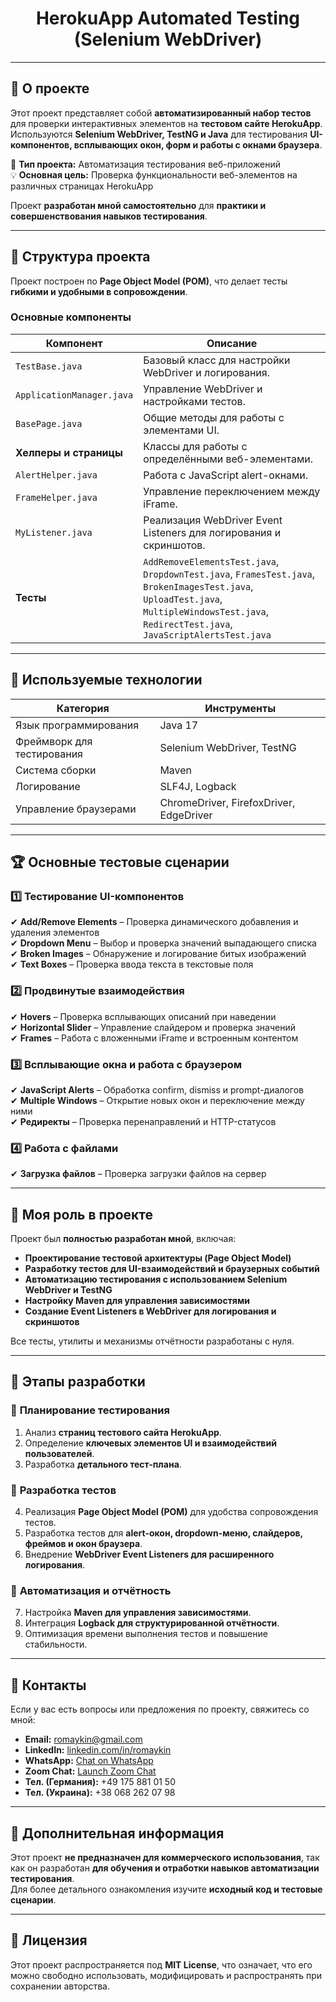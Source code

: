 <h1 align="center">HerokuApp Automated Testing (Selenium WebDriver)</h1>

---

## 🌟 О проекте

Этот проект представляет собой **автоматизированный набор тестов** для проверки интерактивных элементов на **тестовом сайте HerokuApp**.  
Используются **Selenium WebDriver, TestNG и Java** для тестирования **UI-компонентов, всплывающих окон, форм и работы с окнами браузера**.

📝 **Тип проекта:** Автоматизация тестирования веб-приложений  
💡 **Основная цель:** Проверка функциональности веб-элементов на различных страницах HerokuApp

Проект **разработан мной самостоятельно** для **практики и совершенствования навыков тестирования**.

---

## 📂 Структура проекта

Проект построен по **Page Object Model (POM)**, что делает тесты **гибкими и удобными в сопровождении**.

### **Основные компоненты**

| Компонент                 | Описание |
|---------------------------|------------|
| `TestBase.java`           | Базовый класс для настройки WebDriver и логирования. |
| `ApplicationManager.java` | Управление WebDriver и настройками тестов. |
| `BasePage.java`           | Общие методы для работы с элементами UI. |
| **Хелперы и страницы**    | Классы для работы с определёнными веб-элементами. |
| `AlertHelper.java`        | Работа с JavaScript alert-окнами. |
| `FrameHelper.java`        | Управление переключением между iFrame. |
| `MyListener.java`         | Реализация WebDriver Event Listeners для логирования и скриншотов. |
| **Тесты**                 | `AddRemoveElementsTest.java`, `DropdownTest.java`, `FramesTest.java`, `BrokenImagesTest.java`, `UploadTest.java`, `MultipleWindowsTest.java`, `RedirectTest.java`, `JavaScriptAlertsTest.java` |

---

## 🔧 Используемые технологии

| Категория               | Инструменты                                    |
|------------------------|----------------------------------------------|
| Язык программирования   | Java 17                                      |
| Фреймворк для тестирования | Selenium WebDriver, TestNG                   |
| Система сборки         | Maven                                        |
| Логирование            | SLF4J, Logback                               |
| Управление браузерами  | ChromeDriver, FirefoxDriver, EdgeDriver     |

---

## 🏆 Основные тестовые сценарии

### 1️⃣ **Тестирование UI-компонентов**
✔ **Add/Remove Elements** – Проверка динамического добавления и удаления элементов  
✔ **Dropdown Menu** – Выбор и проверка значений выпадающего списка  
✔ **Broken Images** – Обнаружение и логирование битых изображений  
✔ **Text Boxes** – Проверка ввода текста в текстовые поля

### 2️⃣ **Продвинутые взаимодействия**
✔ **Hovers** – Проверка всплывающих описаний при наведении  
✔ **Horizontal Slider** – Управление слайдером и проверка значений  
✔ **Frames** – Работа с вложенными iFrame и встроенным контентом

### 3️⃣ **Всплывающие окна и работа с браузером**
✔ **JavaScript Alerts** – Обработка confirm, dismiss и prompt-диалогов  
✔ **Multiple Windows** – Открытие новых окон и переключение между ними  
✔ **Редиректы** – Проверка перенаправлений и HTTP-статусов

### 4️⃣ **Работа с файлами**
✔ **Загрузка файлов** – Проверка загрузки файлов на сервер

---

## 🤝 Моя роль в проекте

Проект был **полностью разработан мной**, включая:

- **Проектирование тестовой архитектуры (Page Object Model)**
- **Разработку тестов для UI-взаимодействий и браузерных событий**
- **Автоматизацию тестирования с использованием Selenium WebDriver и TestNG**
- **Настройку Maven для управления зависимостями**
- **Создание Event Listeners в WebDriver для логирования и скриншотов**

Все тесты, утилиты и механизмы отчётности разработаны с нуля.

---

## 📜 Этапы разработки

### 📌 **Планирование тестирования**
1. Анализ **страниц тестового сайта HerokuApp**.
2. Определение **ключевых элементов UI и взаимодействий пользователей**.
3. Разработка **детального тест-плана**.

### 📌 **Разработка тестов**
4. Реализация **Page Object Model (POM)** для удобства сопровождения тестов.
5. Разработка тестов для **alert-окон, dropdown-меню, слайдеров, фреймов и окон браузера**.
6. Внедрение **WebDriver Event Listeners для расширенного логирования**.

### 📌 **Автоматизация и отчётность**
7. Настройка **Maven для управления зависимостями**.
8. Интеграция **Logback для структурированной отчётности**.
9. Оптимизация времени выполнения тестов и повышение стабильности.

---

## 📩 Контакты

Если у вас есть вопросы или предложения по проекту, свяжитесь со мной:

- **Email:** [romaykin@gmail.com](mailto:romaykin@gmail.com)
- **LinkedIn:** [linkedin.com/in/romaykin](https://www.linkedin.com/in/romaykin)
- **WhatsApp:** [Chat on WhatsApp](https://api.whatsapp.com/send?phone=+380682620798)
- **Zoom Chat:** [Launch Zoom Chat](https://us05web.zoom.us/launch/chat?src=direct_chat_link&email=romaykin%40gmail.com)
- **Тел. (Германия):** +49 175 881 01 50
- **Тел. (Украина):** +38 068 262 07 98

---

## 📜 Дополнительная информация

Этот проект **не предназначен для коммерческого использования**, так как он разработан **для обучения и отработки навыков автоматизации тестирования**.  
Для более детального ознакомления изучите **исходный код и тестовые сценарии**.

---

## 📜 Лицензия

Этот проект распространяется под **MIT License**, что означает, что его можно свободно использовать, модифицировать и распространять при сохранении авторства.
